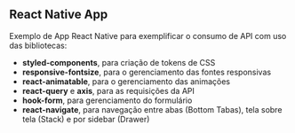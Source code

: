 ## React Native App

Exemplo de App React Native para exemplificar o consumo de API com uso das bibliotecas:

- **styled-components**, para criação de tokens de CSS
- **responsive-fontsize**, para o gerenciamento das fontes responsivas
- **react-animatable**, para o gerenciamento das animações
- **react-query** e **axis**, para as requisições da API
- **hook-form**, para gerenciamento do formulário
- **react-navigate**, para navegação entre abas (Bottom Tabas), tela sobre tela (Stack) e por sidebar (Drawer)
